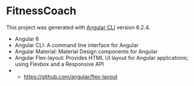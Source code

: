 # FitnessCoach

This project was generated with [Angular CLI](https://github.com/angular/angular-cli) version 6.2.4.

* Angular 6
* Angular CLI: A command line interface for Angular
* Angular Material: Material Design components for Angular
* Angular Flex-layout: Provides HTML UI layout for Angular applications; using Flexbox and a Responsive API
* * https://github.com/angular/flex-layout
